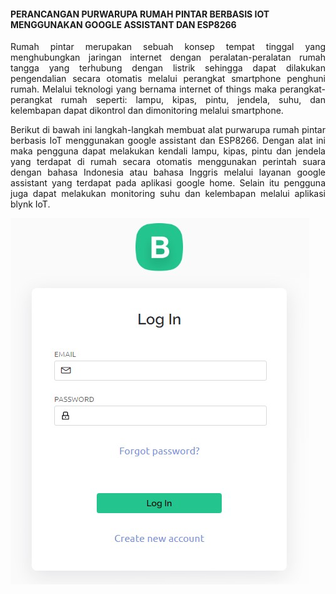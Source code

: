 #### PERANCANGAN PURWARUPA RUMAH PINTAR BERBASIS IOT MENGGUNAKAN GOOGLE ASSISTANT DAN ESP8266

<p align="justify">Rumah pintar merupakan sebuah konsep tempat tinggal yang menghubungkan jaringan internet dengan peralatan-peralatan rumah tangga yang terhubung dengan listrik sehingga dapat dilakukan pengendalian secara otomatis melalui perangkat smartphone penghuni rumah. Melalui teknologi yang bernama internet of things maka perangkat-perangkat rumah seperti: lampu, kipas, pintu, jendela, suhu, dan kelembapan dapat dikontrol dan dimonitoring melalui smartphone.</p>

<p align="justify">Berikut di bawah ini langkah-langkah membuat alat purwarupa rumah pintar berbasis IoT menggunakan google assistant dan ESP8266. Dengan alat ini maka pengguna dapat melakukan kendali lampu, kipas, pintu dan jendela yang terdapat di rumah secara otomatis menggunakan perintah suara dengan bahasa Indonesia atau bahasa Inggris melalui layanan google assistant yang terdapat pada aplikasi google home. Selain itu pengguna juga dapat melakukan monitoring suhu dan kelembapan melalui aplikasi blynk IoT.</p>

![gambar](https://raw.githubusercontent.com/hasptn/smarthome/main/Dokumentasi/Pembuatan%20Aplikasi%20Blynk%20IoT/1.jpg)
